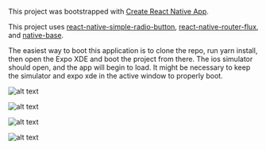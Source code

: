 This project was bootstrapped with [Create React Native App](https://github.com/react-community/create-react-native-app).

This project uses [react-native-simple-radio-button](https://www.npmjs.com/package/react-native-simple-radio-button),
 [react-native-router-flux](https://github.com/aksonov/react-native-router-flux), and [native-base](https://nativebase.io/).


 The easiest way to boot this application is to clone the repo, run yarn install, then open the Expo XDE and boot the project from there.  The ios simulator should open, and the app will begin to load.  It might be necessary to keep the simulator and expo xde in the active window to properly boot.

![alt text](https://github.com/CalderMarshall/reactNativeDemo/blob/master/src/images/login_screenshot.png)

![alt text](https://github.com/CalderMarshall/reactNativeDemo/blob/master/src/images/checkbox_screenshot.jpg)

![alt text](https://github.com/CalderMarshall/reactNativeDemo/blob/master/src/images/input_screenshot.jpg)

![alt text](https://github.com/CalderMarshall/reactNativeDemo/blob/master/src/images/radio_screenshot.jpg)
